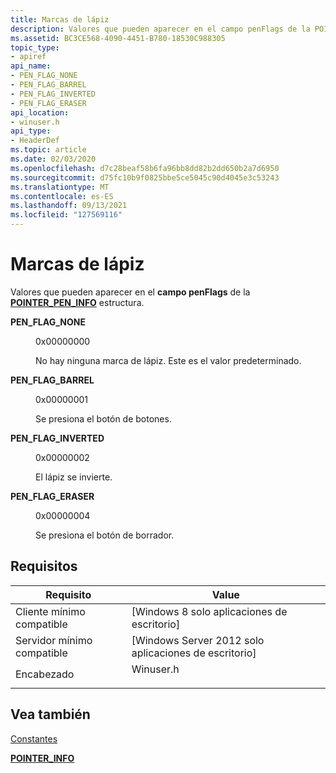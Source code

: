 ```yaml
---
title: Marcas de lápiz
description: Valores que pueden aparecer en el campo penFlags de la POINTER_PEN_INFO estructura.
ms.assetid: BC3CE568-4090-4451-B780-18530C988305
topic_type:
- apiref
api_name:
- PEN_FLAG_NONE
- PEN_FLAG_BARREL
- PEN_FLAG_INVERTED
- PEN_FLAG_ERASER
api_location:
- winuser.h
api_type:
- HeaderDef
ms.topic: article
ms.date: 02/03/2020
ms.openlocfilehash: d7c28beaf58b6fa96bb8dd82b2dd650b2a7d6950
ms.sourcegitcommit: d75fc10b9f0825bbe5ce5045c90d4045e3c53243
ms.translationtype: MT
ms.contentlocale: es-ES
ms.lasthandoff: 09/13/2021
ms.locfileid: "127569116"
---
```

# <a name="pen-flags"></a>Marcas de lápiz

Valores que pueden aparecer en el **campo penFlags** de la [**POINTER_PEN_INFO**](/previous-versions/windows/desktop/api) estructura.

<dl> <dt>

<span id="PEN_FLAG_NONE"></span><span id="pen_flag_none"></span>**PEN_FLAG_NONE**
</dt> <dd> <dl> <dt>

0x00000000
</dt> <dt>



No hay ninguna marca de lápiz. Este es el valor predeterminado.


</dt> </dl> </dd> <dt>

<span id="PEN_FLAG_BARREL"></span><span id="pen_flag_barrel"></span>**PEN_FLAG_BARREL**
</dt> <dd> <dl> <dt>

0x00000001
</dt> <dt>



Se presiona el botón de botones.


</dt> </dl> </dd> <dt>

<span id="PEN_FLAG_INVERTED"></span><span id="pen_flag_inverted"></span>**PEN_FLAG_INVERTED**
</dt> <dd> <dl> <dt>

0x00000002
</dt> <dt>



El lápiz se invierte.


</dt> </dl> </dd> <dt>

<span id="PEN_FLAG_ERASER"></span><span id="pen_flag_eraser"></span>**PEN_FLAG_ERASER**
</dt> <dd> <dl> <dt>

0x00000004
</dt> <dt>



Se presiona el botón de borrador.


</dt> </dl> </dd> </dl>

## <a name="requirements"></a>Requisitos



| Requisito | Value |
|-------------------------------------|--------------------------------------------------------------------------------------|
| Cliente mínimo compatible<br/> | \[Windows 8 solo aplicaciones de escritorio\]<br/>                                           |
| Servidor mínimo compatible<br/> | \[Windows Server 2012 solo aplicaciones de escritorio\]<br/>                                 |
| Encabezado<br/>                   | <dl> <dt>Winuser.h</dt> </dl> |



## <a name="see-also"></a>Vea también

<dl> <dt>

[Constantes](constants.md)
</dt> <dt>

[**POINTER_INFO**](/previous-versions/windows/desktop/api)
</dt> </dl>

 

 





